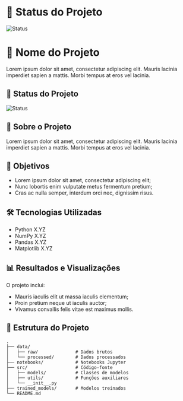 # 🚀 Status do Projeto  
![Status](https://img.shields.io/badge/Status-Em%20Andamento-yellow)

# 🧠 Nome do Projeto

Lorem ipsum dolor sit amet, consectetur adipiscing elit. Mauris lacinia imperdiet sapien a mattis. Morbi tempus at eros vel lacinia.

## 🚀 Status do Projeto  
![Status](https://img.shields.io/badge/Status-Em%20Andamento-yellow)

## 🔬 Sobre o Projeto

Lorem ipsum dolor sit amet, consectetur adipiscing elit. Mauris lacinia imperdiet sapien a mattis. Morbi tempus at eros vel lacinia.

## 🎯 Objetivos

- Lorem ipsum dolor sit amet, consectetur adipiscing elit;
- Nunc lobortis enim vulputate metus fermentum pretium;
- Cras ac nulla semper, interdum orci nec, dignissim risus.

## 🛠 Tecnologias Utilizadas

- Python X.YZ
- NumPy X.YZ
- Pandas X.YZ
- Matplotlib X.YZ

## 📊 Resultados e Visualizações

O projeto inclui:
- Mauris iaculis elit ut massa iaculis elementum;
- Proin pretium neque ut iaculis auctor;
- Vivamus convallis felis vitae est maximus mollis.

## 📁 Estrutura do Projeto

```plaintext
.
├── data/
│   ├── raw/              # Dados brutos
│   └── processed/        # Dados processados
├── notebooks/            # Notebooks Jupyter
├── src/                  # Código-fonte
│   ├── models/           # Classes de modelos
│   ├── utils/            # Funções auxiliares
│   └── __init__.py       
├── trained_models/       # Modelos treinados
└── README.md